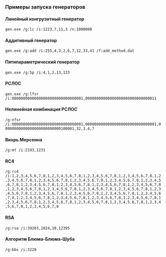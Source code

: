 ### Примеры запуска генераторов

#### Линейный конгруэнтный генератор

`gen.exe /g:lc /i:1223,7,11,3 /n:1000000`

#### Аддитивный генератор

`gen.exe /g:add /i:255,4,3,2,6,7,12,33,41 /f:add_method.dat`

#### Пятипараметрический генератор

`gen.exe /g:5p /i:4,1,2,13,133`

#### РСЛОС

`gen.exe /g:lfsr /i:00000000000000000000000000000001,00000000000000000000000000000011`

#### Нелинейная комбинация РСЛОС

`/g:nfsr /i:00000000000000000000000000000001,00000000000000000000000000000001,00000000000000000000000000100001,32,3,4,7`

#### Вихрь Мерсенна

`/g:mt /i:2193,1231`

#### RC4

`/g:rc4 /i:1,2,3,4,5,6,7,8,1,2,3,4,5,6,7,8,1,2,3,4,5,6,7,8,1,2,3,4,5,6,7,8,1,2,3,4,5,6,7,8,1,2,3,4,5,6,7,8,1,2,3,4,5,6,7,8,1,2,3,4,5,6,7,8,1,2,3,4,5,6,7,8,1,2,3,4,5,6,7,8,1,2,3,4,5,6,7,8,1,2,3,4,5,6,7,8,1,2,3,4,5,6,7,8,1,2,3,4,5,6,7,8,1,2,3,4,5,6,7,8,1,2,3,4,5,6,7,8,1,2,3,4,5,6,7,8,1,2,3,4,5,6,7,8,1,2,3,4,5,6,7,8,1,2,3,4,5,6,7,8,1,2,3,4,5,6,7,8,1,2,3,4,5,6,7,8,1,2,3,4,5,6,7,8,1,2,3,4,5,6,7,8,1,2,3,4,5,6,7,8,1,2,3,4,5,6,7,8,1,2,3,4,5,6,7,8,1,2,3,4,5,6,7,8,1,2,3,4,5,6,7,8,1,2,3,4,5,6,7,8,1,2,3,4,5,6,7,8,1,2,3,4,5,6,7,8`

#### RSA

`/g:rsa /i:39203,1024,10,12395`

#### Алгоритм Блюма-Блюма-Шуба

`/g:bbs /i:3229`
